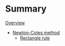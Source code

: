 # Summary

[Overview](./overview.md)

- [Newton-Cotes method](./newton-cotes.md)
  - [Rectangle rule](newton_cotes/rectangle_rule.md)
